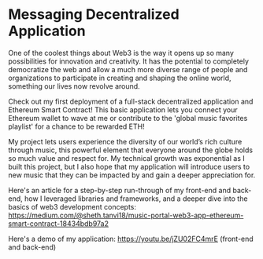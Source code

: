 # Messaging Decentralized Application

One of the coolest things about Web3 is the way it opens up so many possibilities for innovation and creativity. It has the potential to completely democratize the web and allow a much more diverse range of people and organizations to participate in creating and shaping the online world, something our lives now revolve around.

Check out my first deployment of a full-stack decentralized application and Ethereum Smart Contract! This basic application lets you connect your Ethereum wallet to wave at me or contribute to the 'global music favorites playlist' for a chance to be rewarded ETH!

My project lets users experience the diversity of our world’s rich culture through music, this powerful element that everyone around the globe holds so much value and respect for. My technical growth was exponential as I built this project, but I also hope that my application will introduce users to new music that they can be impacted by and gain a deeper appreciation for.

Here's an article for a step-by-step run-through of my front-end and back-end, how I leveraged libraries and frameworks, and a deeper dive into the basics of web3 development concepts: https://medium.com/@sheth.tanvi18/music-portal-web3-app-ethereum-smart-contract-18434bdb97a2

Here's a demo of my application: https://youtu.be/jZU02FC4mrE (front-end and back-end)


